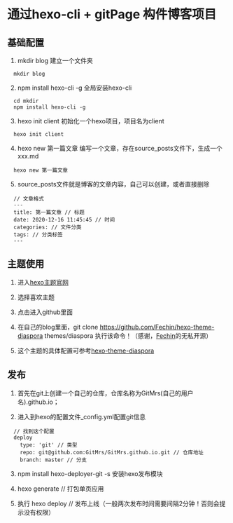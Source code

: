 # 通过hexo-cli + gitPage 构件博客项目
 ## 基础配置
  1. mkdir blog  建立一个文件夹 
  ``` 
    mkdir blog
  ```
  2. npm install hexo-cli -g 全局安装hexo-cli
  ```
    cd mkdir
    npm install hexo-cli -g 
  ```
  3. hexo init client 初始化一个hexo项目，项目名为client
  ```
    hexo init client
  ```
  4. hexo new 第一篇文章 编写一个文章，存在source\_posts文件下，生成一个xxx.md
  ```
    hexo new 第一篇文章 
  ```
  5. source\_posts文件就是博客的文章内容，自己可以创建，或者直接删除
  ```
    // 文章格式
    ---
    title: 第一篇文章 // 标题
    date: 2020-12-16 11:45:45 // 时间
    categories: // 文件分类
    tags: // 分类标签
    ---
  ```
  ## 主题使用
  1. 进入[hexo主题官网](https://hexo.io/themes/)

  2. 选择喜欢主题

  3. 点击进入github里面

  4. 在自己的blog里面，git clone https://github.com/Fechin/hexo-theme-diaspora  themes/diaspora 执行该命令！（感谢，[Fechin](https://github.com/Fechin)的无私开源）

  5. 这个主题的具体配置可参考[hexo-theme-diaspora](https://github.com/Fechin/hexo-theme-diaspora)

  ## 发布
  1. 首先在git上创建一个自己的仓库，仓库名称为GitMrs(自己的用户名).github.io；

  2. 进入到hexo的配置文件_config.yml配置git信息

  ```
    // 找到这个配置
    deploy
      type: 'git' // 类型
      repo: git@github.com:GitMrs/GitMrs.github.io.git // 仓库地址
      branch: master // 分支
  ```
  3. npm install hexo-deployer-git -s 安装hexo发布模块

  4. hexo generate // 打包单页应用

  5. 执行 hexo deploy // 发布上线（一般两次发布时间需要间隔2分钟！否则会提示没有权限） 
